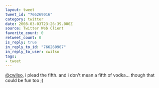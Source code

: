 ```yaml
---
layout: tweet
tweet_id: "766269016"
category: twitter
date: 2008-03-03T23:26:39.000Z
source: Twitter Web Client
favorite_count: 0
retweet_count: 0
is_reply: true
in_reply_to_id: "766260907"
in_reply_to_user: cwilso
tags:
- tweet
---
```


[@cwilso](https://twitter.com/@cwilso), i plead the fifth.  and i don't mean a fifth of vodka... though that could be fun too ;)
